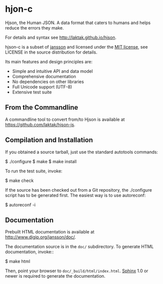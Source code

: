 # hjon-c

Hjson, the Human JSON. A data format that caters to humans and helps reduce the errors they make.

For details and syntax see http://laktak.github.io/hjson.

hjson-c is a subset of [jansson](https://github.com/akheron/jansson) and licensed under the [MIT license](http://www.opensource.org/licenses/mit-license.php), see LICENSE in the source distribution for details.

Its main features and design principles are:

+ Simple and intuitive API and data model
+ Comprehensive documentation
+ No dependencies on other libraries
+ Full Unicode support (UTF-8)
+ Extensive test suite

## From the Commandline

A commandline tool to convert from/to Hjson is available at https://github.com/laktak/hjson-js.

## Compilation and Installation

If you obtained a source tarball, just use the standard autotools
commands:

   $ ./configure
   $ make
   $ make install

To run the test suite, invoke:

   $ make check

If the source has been checked out from a Git repository, the
./configure script has to be generated first. The easiest way is to
use autoreconf:

   $ autoreconf -i

## Documentation

Prebuilt HTML documentation is available at
http://www.digip.org/jansson/doc/.

The documentation source is in the ``doc/`` subdirectory. To generate
HTML documentation, invoke::

   $ make html

Then, point your browser to ``doc/_build/html/index.html``. [Sphinx](http://sphinx.pocoo.org/)
1.0 or newer is required to generate the documentation.

